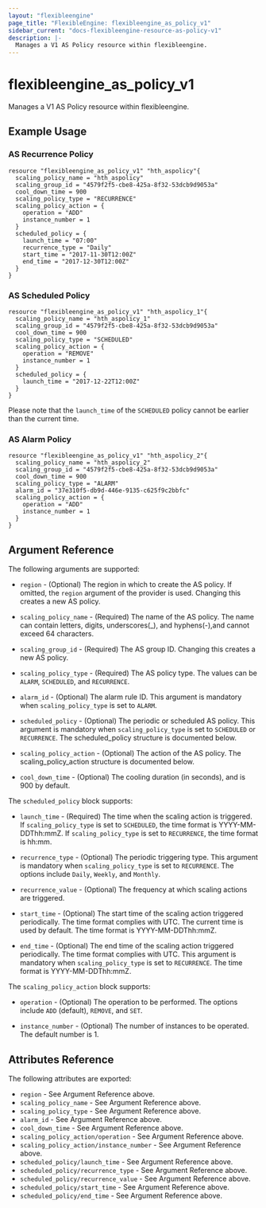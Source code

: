 ```yaml
---
layout: "flexibleengine"
page_title: "FlexibleEngine: flexibleengine_as_policy_v1"
sidebar_current: "docs-flexibleengine-resource-as-policy-v1"
description: |-
  Manages a V1 AS Policy resource within flexibleengine.
---
```


# flexibleengine\_as\_policy_v1

Manages a V1 AS Policy resource within flexibleengine.

## Example Usage

### AS Recurrence Policy

```hcl
resource "flexibleengine_as_policy_v1" "hth_aspolicy"{
  scaling_policy_name = "hth_aspolicy"
  scaling_group_id = "4579f2f5-cbe8-425a-8f32-53dcb9d9053a"
  cool_down_time = 900
  scaling_policy_type = "RECURRENCE"
  scaling_policy_action = {
    operation = "ADD"
    instance_number = 1
  }
  scheduled_policy = {
    launch_time = "07:00"
    recurrence_type = "Daily"
    start_time = "2017-11-30T12:00Z"
    end_time = "2017-12-30T12:00Z"
  }
}

```

### AS Scheduled Policy

```hcl
resource "flexibleengine_as_policy_v1" "hth_aspolicy_1"{
  scaling_policy_name = "hth_aspolicy_1"
  scaling_group_id = "4579f2f5-cbe8-425a-8f32-53dcb9d9053a"
  cool_down_time = 900
  scaling_policy_type = "SCHEDULED"
  scaling_policy_action = {
    operation = "REMOVE"
    instance_number = 1
  }
  scheduled_policy = {
    launch_time = "2017-12-22T12:00Z"
  }
}

```

Please note that the `launch_time` of the `SCHEDULED` policy cannot be earlier than the current time.

### AS Alarm Policy

```hcl
resource "flexibleengine_as_policy_v1" "hth_aspolicy_2"{
  scaling_policy_name = "hth_aspolicy_2"
  scaling_group_id = "4579f2f5-cbe8-425a-8f32-53dcb9d9053a"
  cool_down_time = 900
  scaling_policy_type = "ALARM"
  alarm_id = "37e310f5-db9d-446e-9135-c625f9c2bbfc"
  scaling_policy_action = {
    operation = "ADD"
    instance_number = 1
  }
}

```

## Argument Reference

The following arguments are supported:

* `region` - (Optional) The region in which to create the AS policy. If
    omitted, the `region` argument of the provider is used. Changing this
    creates a new AS policy.

* `scaling_policy_name` - (Required) The name of the AS policy. The name can contain letters,
    digits, underscores(_), and hyphens(-),and cannot exceed 64 characters.

* `scaling_group_id` - (Required) The AS group ID. Changing this creates a new AS policy.

* `scaling_policy_type` - (Required) The AS policy type. The values can be `ALARM`, `SCHEDULED`,
    and `RECURRENCE`.

* `alarm_id` - (Optional) The alarm rule ID. This argument is mandatory
    when `scaling_policy_type` is set to `ALARM`.

* `scheduled_policy` - (Optional) The periodic or scheduled AS policy. This argument is mandatory
    when `scaling_policy_type` is set to `SCHEDULED` or `RECURRENCE`. The scheduled_policy structure
    is documented below.

* `scaling_policy_action` - (Optional) The action of the AS policy. The scaling_policy_action
    structure is documented below.

* `cool_down_time` - (Optional) The cooling duration (in seconds), and is 900 by default.

The `scheduled_policy` block supports:

* `launch_time` - (Required) The time when the scaling action is triggered. If `scaling_policy_type`
    is set to `SCHEDULED`, the time format is YYYY-MM-DDThh:mmZ. If `scaling_policy_type` is set to
    `RECURRENCE`, the time format is hh:mm.

* `recurrence_type` - (Optional) The periodic triggering type. This argument is mandatory when
    `scaling_policy_type` is set to `RECURRENCE`. The options include `Daily`, `Weekly`, and `Monthly`.

* `recurrence_value` - (Optional) The frequency at which scaling actions are triggered.

* `start_time` - (Optional) The start time of the scaling action triggered periodically.
    The time format complies with UTC. The current time is used by default. The time
    format is YYYY-MM-DDThh:mmZ.

* `end_time` - (Optional) The end time of the scaling action triggered periodically.
    The time format complies with UTC. This argument is mandatory when `scaling_policy_type`
    is set to `RECURRENCE`. The time format is YYYY-MM-DDThh:mmZ.

The `scaling_policy_action` block supports:

* `operation` - (Optional) The operation to be performed. The options include `ADD` (default), `REMOVE`,
    and `SET`.

* `instance_number` - (Optional) The number of instances to be operated. The default number is 1.

## Attributes Reference

The following attributes are exported:

* `region` - See Argument Reference above.
* `scaling_policy_name` - See Argument Reference above.
* `scaling_policy_type` - See Argument Reference above.
* `alarm_id` - See Argument Reference above.
* `cool_down_time` - See Argument Reference above.
* `scaling_policy_action/operation` - See Argument Reference above.
* `scaling_policy_action/instance_number` - See Argument Reference above.
* `scheduled_policy/launch_time` - See Argument Reference above.
* `scheduled_policy/recurrence_type` - See Argument Reference above.
* `scheduled_policy/recurrence_value` - See Argument Reference above.
* `scheduled_policy/start_time` - See Argument Reference above.
* `scheduled_policy/end_time` - See Argument Reference above.
